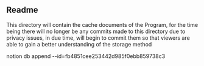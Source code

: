 ## Readme

This directory will contain the cache documents of the Program, for the time being there will no longer be any commits made to this directory due to privacy issues, in due time, will begin to commit them so that viewers are able to gain a better understanding of the storage method 



notion db append --id=fb4851cee253442d985f0ebb859738c3 